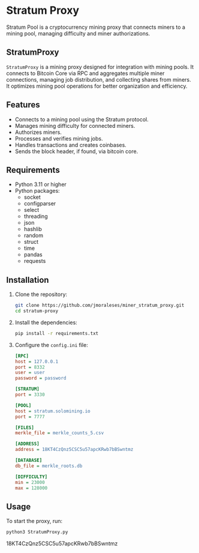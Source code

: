 # Stratum Proxy

Stratum Pool is a cryptocurrency mining proxy that connects miners to a mining pool, managing difficulty and miner authorizations.


## StratumProxy
`StratumProxy` is a mining proxy designed for integration with mining pools. It connects to Bitcoin Core via RPC and aggregates multiple miner connections, managing job distribution, and collecting shares from miners. It optimizes mining pool operations for better organization and efficiency.

## Features

- Connects to a mining pool using the Stratum protocol.
- Manages mining difficulty for connected miners.
- Authorizes miners.
- Processes and verifies mining jobs.
- Handles transactions and creates coinbases.
- Sends the block header, if found, via bitcoin core.

## Requirements

- Python 3.11 or higher
- Python packages:
  - socket
  - configparser
  - select
  - threading
  - json
  - hashlib
  - random
  - struct
  - time
  - pandas
  - requests

## Installation

1. Clone the repository:
    ```sh
    git clone https://github.com/jmoraleses/miner_stratum_proxy.git
    cd stratum-proxy
    ```

2. Install the dependencies:
    ```sh
    pip install -r requirements.txt
    ```

3. Configure the `config.ini` file:
    ```ini
    [RPC]
    host = 127.0.0.1
    port = 8332
    user = user
    password = password
    
    [STRATUM]
    port = 3330
    
    [POOL]
    host = stratum.solomining.io
    port = 7777
    
    [FILES]
    merkle_file = merkle_counts_5.csv
    
    [ADDRESS]
    address = 18KT4CzQnz5CSC5u57apcKRwb7bBSwntmz
    
    [DATABASE]
    db_file = merkle_roots.db
    
    [DIFFICULTY]
    min = 23000
    max = 128000
    ```

## Usage

To start the proxy, run:
```sh
python3 StratumProxy.py
```


18KT4CzQnz5CSC5u57apcKRwb7bBSwntmz
